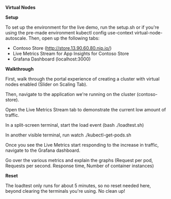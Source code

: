 **Virtual Nodes**

**Setup**

To set up the environment for the live demo, run the setup.sh or if you're using the pre-made environment kubectl config use-context virtual-node-autoscale. Then, open up the following tabs:
- Contoso Store (http://store.13.90.60.80.nip.io/)
- Live Metrics Stream for App Insights for Contoso Store
- Grafana Dashboard (localhost:3000)

**Walkthrough**

First, walk through the portal experience of creating a cluster with virtual nodes enabled (Slider on Scaling Tab).


Then, navigate to the application we're running on the cluster (contoso-store). 


Open the Live Metrics Stream tab to demonstrate the current low amount of traffic.


In a split-screen terminal, start the load event (bash ./loadtest.sh)


In another visible terminal, run watch ./kubectl-get-pods.sh

Once you see the Live Metrics start responding to the increase in traffic, navigate to the Grafana dashboard.

Go over the various metrics and explain the graphs (Request per pod, Requests per second. Response time, Number of container instances)


**Reset**

 The loadtest only runs for about 5 minutes, so no reset needed here, beyond clearing the terminals you're using.
No clean up!
